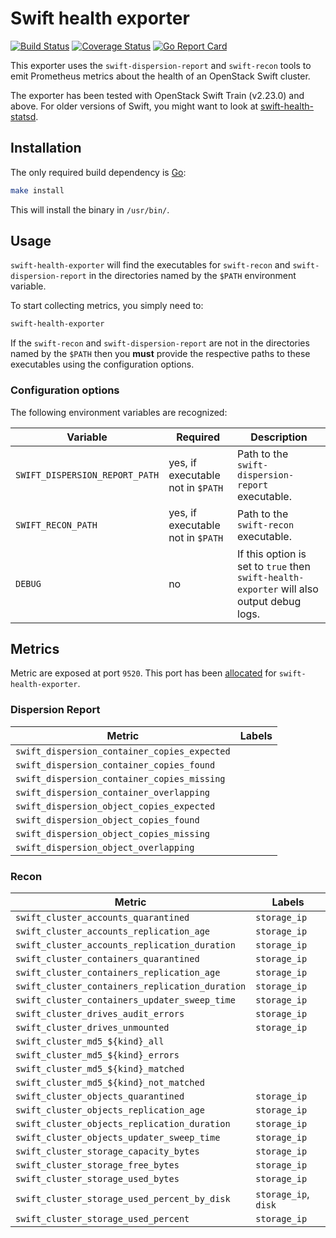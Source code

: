 # Swift health exporter

[![Build Status](https://travis-ci.org/sapcc/swift-health-exporter.svg?branch=master)](https://travis-ci.org/sapcc/swift-health-exporter)
[![Coverage Status](https://coveralls.io/repos/github/sapcc/swift-health-exporter/badge.svg?branch=master)](https://coveralls.io/github/sapcc/swift-health-exporter?branch=master)
[![Go Report Card](https://goreportcard.com/badge/github.com/sapcc/swift-health-exporter)](https://goreportcard.com/report/github.com/sapcc/swift-health-exporter)

This exporter uses the `swift-dispersion-report` and `swift-recon` tools to
emit Prometheus metrics about the health of an OpenStack Swift cluster.

The exporter has been tested with OpenStack Swift Train (v2.23.0) and above.
For older versions of Swift, you might want to look at
[swift-health-statsd](https://github.com/sapcc/swift-health-statsd).

## Installation

The only required build dependency is [Go](https://golang.org/):

```sh
make install
```

This will install the binary in `/usr/bin/`.

## Usage

`swift-health-exporter` will find the executables for `swift-recon` and
`swift-dispersion-report` in the directories named by the `$PATH` environment
variable.

To start collecting metrics, you simply need to:

```sh
swift-health-exporter
```

If the `swift-recon` and `swift-dispersion-report` are not in the directories
named by the `$PATH` then you **must** provide the respective paths to
these executables using the configuration options.

### Configuration options

The following environment variables are recognized:

| Variable                       | Required                          | Description                                                                               |
| ----------------               | ----------------                  | ----------------                                                                          |
| `SWIFT_DISPERSION_REPORT_PATH` | yes, if executable not in `$PATH` | Path to the `swift-dispersion-report` executable.                                         |
| `SWIFT_RECON_PATH`             | yes, if executable not in `$PATH` | Path to the `swift-recon` executable.                                                     |
| `DEBUG`                        | no                                | If this option is set to `true` then `swift-health-exporter` will also output debug logs. |

## Metrics

Metric are exposed at port `9520`. This port has been
[allocated](https://github.com/prometheus/prometheus/wiki/Default-port-allocations)
for `swift-health-exporter`.

### Dispersion Report

| Metric                                       | Labels      |
| ----------------                             | ----------- |
| `swift_dispersion_container_copies_expected` |             |
| `swift_dispersion_container_copies_found`    |             |
| `swift_dispersion_container_copies_missing`  |             |
| `swift_dispersion_container_overlapping`     |             |
| `swift_dispersion_object_copies_expected`    |             |
| `swift_dispersion_object_copies_found`       |             |
| `swift_dispersion_object_copies_missing`     |             |
| `swift_dispersion_object_overlapping`        |             |

### Recon

| Metric                                          | Labels               |
| ----------------                                | -----------          |
| `swift_cluster_accounts_quarantined`            | `storage_ip`         |
| `swift_cluster_accounts_replication_age`        | `storage_ip`         |
| `swift_cluster_accounts_replication_duration`   | `storage_ip`         |
| `swift_cluster_containers_quarantined`          | `storage_ip`         |
| `swift_cluster_containers_replication_age`      | `storage_ip`         |
| `swift_cluster_containers_replication_duration` | `storage_ip`         |
| `swift_cluster_containers_updater_sweep_time`   | `storage_ip`         |
| `swift_cluster_drives_audit_errors`             | `storage_ip`         |
| `swift_cluster_drives_unmounted`                | `storage_ip`         |
| `swift_cluster_md5_${kind}_all`                 |                      |
| `swift_cluster_md5_${kind}_errors`              |                      |
| `swift_cluster_md5_${kind}_matched`             |                      |
| `swift_cluster_md5_${kind}_not_matched`         |                      |
| `swift_cluster_objects_quarantined`             | `storage_ip`         |
| `swift_cluster_objects_replication_age`         | `storage_ip`         |
| `swift_cluster_objects_replication_duration`    | `storage_ip`         |
| `swift_cluster_objects_updater_sweep_time`      | `storage_ip`         |
| `swift_cluster_storage_capacity_bytes`          | `storage_ip`         |
| `swift_cluster_storage_free_bytes`              | `storage_ip`         |
| `swift_cluster_storage_used_bytes`              | `storage_ip`         |
| `swift_cluster_storage_used_percent_by_disk`    | `storage_ip`, `disk` |
| `swift_cluster_storage_used_percent`            | `storage_ip`         |
